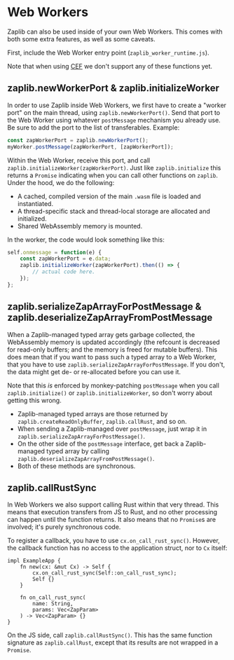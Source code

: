 # Web Workers
Zaplib can also be used inside of your own Web Workers. This comes with both some extra features, as well as some caveats.

First, include the Web Worker entry point (`zaplib_worker_runtime.js`).

Note that when using [CEF](./cef.md) we don't support any of these functions yet.

## zaplib.newWorkerPort & zaplib.initializeWorker
In order to use Zaplib inside Web Workers, we first have to create a "worker port" on the main thread, using `zaplib.newWorkerPort()`. Send that port to the Web Worker using whatever `postMessage` mechanism you already use. Be sure to add the port to the list of transferables. Example:

```js
const zapWorkerPort = zaplib.newWorkerPort();
myWorker.postMessage(zapWorkerPort, [zapWorkerPort]);
```

Within the Web Worker, receive this port, and call `zaplib.initializeWorker(zapWorkerPort)`. Just like `zaplib.initialize` this returns a `Promise` indicating when you can call other functions on `zaplib`. Under the hood, we do the following:
* A cached, compiled version of the main `.wasm` file is loaded and instantiated.
* A thread-specific stack and thread-local storage are allocated and initialized.
* Shared WebAssembly memory is mounted.

In the worker, the code would look something like this:
```js
self.onmessage = function(e) {
    const zapWorkerPort = e.data;
    zaplib.initializeWorker(zapWorkerPort).then(() => {
        // actual code here.
    });
};
```

## zaplib.serializeZapArrayForPostMessage & zaplib.deserializeZapArrayFromPostMessage

When a Zaplib-managed typed array gets garbage collected, the WebAssembly memory is updated accordingly (the refcount is decreased for read-only buffers; and the memory is freed for mutable buffers). This does mean that if you want to pass such a typed array to a Web Worker, that you have to use `zaplib.serializeZapArrayForPostMessage`. If you don't, the data might get de- or re-allocated before you can use it.

Note that this *is* enforced by monkey-patching `postMessage` when you call `zaplib.initialize()` or `zaplib.initializeWorker`, so don't worry about getting this wrong.

* Zaplib-managed typed arrays are those returned by `zaplib.createReadOnlyBuffer`, `zaplib.callRust`, and so on.
* When sending a Zaplib-managed over `postMessage`, just wrap it in `zaplib.serializeZapArrayForPostMessage()`.
* On the other side of the `postMessage` interface, get back a Zaplib-managed typed array by calling `zaplib.deserializeZapArrayFromPostMessage()`.
* Both of these methods are synchronous.

## zaplib.callRustSync

In Web Workers we also support calling Rust within that very thread. This means that execution transfers from JS to Rust, and no other processing can happen until the function returns. It also means that no `Promise`s are involved; it's purely synchronous code.

To register a callback, you have to use `cx.on_call_rust_sync()`. However, the callback function has no access to the application struct, nor to `Cx` itself:

```rust,noplayground
impl ExampleApp {
    fn new(cx: &mut Cx) -> Self {
        cx.on_call_rust_sync(Self::on_call_rust_sync);
        Self {}
    }

    fn on_call_rust_sync(
        name: String,
        params: Vec<ZapParam>
    ) -> Vec<ZapParam> {}
}
```

On the JS side, call `zaplib.callRustSync()`. This has the same function signature as `zaplib.callRust`, except that its results are not wrapped in a `Promise`.
